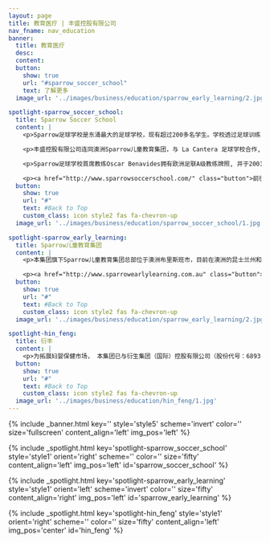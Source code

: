 ```yaml
---
layout: page
title: 教育医疗 | 丰盛控股有限公司
nav_fname: nav_education
banner:
  title: 教育医疗
  desc:
  content:
  button:
    show: true
    url: "#sparrow_soccer_school"
    text: 了解更多
  image_url: '../images/business/education/sparrow_early_learning/2.jpg'

spotlight-sparrow_soccer_school:
  title: Sparrow Soccer School
  content: |
    <p>Sparrow足球学校是东涌最大的足球学校，现有超过200多名学生。学校透过足球训练，培养儿童身心全面发展，让他们建立健康生活方式。</p>

    <p>丰盛控股有限公司连同澳洲Sparrow儿童教育集团，与 La Cantera 足球学校合作, 为3-12岁的儿童提供足球班及训练营，同时宣布将足球学校命名为“Sparrow足球学校”。</p>

    <p>Sparrow足球学校首席教练Oscar Benavides拥有欧洲足联A级教练牌照, 并于2001年起在香港执教。他曾以半职业身份为不同香港足总注册的球队效力。</p>

    <p><a href="http://www.sparrowsoccerschool.com/" class="button">前往网站</a></p>
  button:
    show: true
    url: "#"
    text: #Back to Top
    custom_class: icon style2 fas fa-chevron-up
  image_url: '../images/business/education/sparrow_soccer_school/1.jpg'

spotlight-sparrow_early_learning:
  title: Sparrow儿童教育集团
  content: |
    <p>本集团旗下Sparrow儿童教育集团总部位于澳洲布里斯班市，目前在澳洲的昆士兰州和维多利亚州管理运营约30个儿童托管中心，为0-6岁儿童提供日间托管及教育服务。Sparrow在澳洲当地拥有良好的声誉及丰富经验的管理团队。</p>

    <p><a href="http://www.sparrowearlylearning.com.au" class="button">前往网站</a></p>
  button:
    show: true
    url: "#"
    text: #Back to Top
    custom_class: icon style2 fas fa-chevron-up
  image_url: '../images/business/education/sparrow_early_learning/2.jpg'

spotlight-hin_feng:
  title: 衍丰
  content: |
    <p>为拓展妇婴保健市场， 本集团已与衍生集团（国际）控股有限公司（股份代号：6893.HK）成立合营企业衍丰投资（南京）有限公司，以拓展妇婴中医保健以及诊断及治疗服务业务，借以把握此快速增长之市场。衍生儿童中医健康中心已于2017年6月25日于香港沙田石门正式开业。主要提供按摩、脊椎护理、眼睛护理及针灸等儿童成长的健康服务。</p>
  button:
    show: true
    url: "#"
    text: #Back to Top
    custom_class: icon style2 fas fa-chevron-up
  image_url: '../images/business/education/hin_feng/1.jpg'
---
```

<!-- Welcome Banner -->
{% include _banner.html key='' style='style5' scheme='invert' color='' size='fullscreen' content_align='left' img_pos='left' %}

<!-- Properties -->
{% include _spotlight.html key='spotlight-sparrow_soccer_school' style='style1' orient='right' scheme='' color='' size='fifty' content_align='left' img_pos='left' id='sparrow_soccer_school' %}

{% include _spotlight.html key='spotlight-sparrow_early_learning' style='style1' orient='left' scheme='invert' color='' size='fifty' content_align='right' img_pos='left' id='sparrow_early_learning' %}

{% include _spotlight.html key='spotlight-hin_feng' style='style1' orient='right' scheme='' color='' size='fifty' content_align='left' img_pos='center' id='hin_feng' %}


